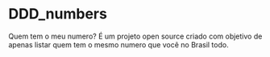 # DDD_numbers
Quem tem o meu numero? É um projeto open source criado com objetivo de apenas listar quem tem o mesmo numero que você no Brasil todo.
